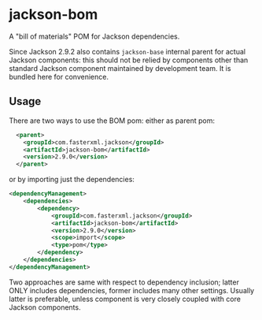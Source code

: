 # jackson-bom

A "bill of materials" POM for Jackson dependencies.

Since Jackson 2.9.2 also contains `jackson-base` internal parent for actual Jackson
components: this should not be relied by components other than standard Jackson
component maintained by development team. It is bundled here for convenience.

## Usage

There are two ways to use the BOM pom: either as parent pom:

```xml
  <parent>
    <groupId>com.fasterxml.jackson</groupId>
    <artifactId>jackson-bom</artifactId>
    <version>2.9.0</version>
  </parent>
```

or by importing just the dependencies:

```xml
<dependencyManagement>
    <dependencies>
        <dependency>
            <groupId>com.fasterxml.jackson</groupId>
            <artifactId>jackson-bom</artifactId>
            <version>2.9.0</version>
            <scope>import</scope>
            <type>pom</type>
        </dependency>   
    </dependencies>
</dependencyManagement>
```

Two approaches are same with respect to dependency inclusion; latter ONLY includes dependencies,
former includes many other settings.
Usually latter is preferable, unless component is very closely coupled with core Jackson components.
